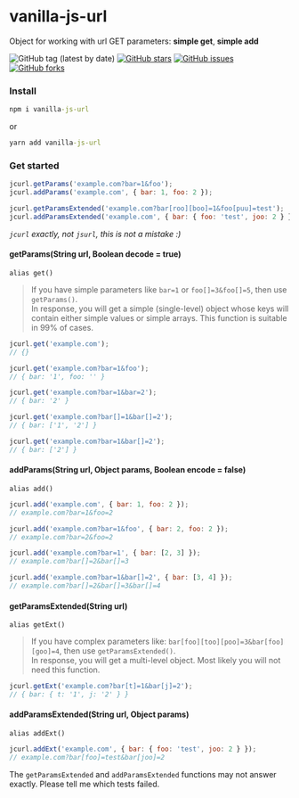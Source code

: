 # vanilla-js-url

Object for working with url
GET parameters: **simple get**, **simple add**

![GitHub tag (latest by date)](https://img.shields.io/github/v/tag/worka/vanilla-js-url)
[![GitHub stars](https://img.shields.io/github/stars/worka/vanilla-js-url)](https://github.com/worka/vanilla-js-url/stargazers)
[![GitHub issues](https://img.shields.io/github/issues/worka/vanilla-js-url)](https://github.com/worka/vanilla-js-url/issues)
[![GitHub forks](https://img.shields.io/github/forks/worka/vanilla-js-url)](https://github.com/worka/vanilla-js-url/network)

### Install

```cmd
npm i vanilla-js-url
```

or

```cmd
yarn add vanilla-js-url
```

### Get started

```javascript
jcurl.getParams('example.com?bar=1&foo');
jcurl.addParams('example.com', { bar: 1, foo: 2 });

jcurl.getParamsExtended('example.com?bar[roo][boo]=1&foo[puu]=test');
jcurl.addParamsExtended('example.com', { bar: { foo: 'test', joo: 2 } });
````
_`jcurl` exactly, not `jsurl`, this is not a mistake :)_

#### getParams(String url, Boolean decode = true)
`alias get()`

> If you have simple parameters like `bar=1` or `foo[]=3&foo[]=5`, then use `getParams()`.<br />
> In response, you will get a simple (single-level) object whose keys will contain either simple values or simple arrays.
> This function is suitable in 99% of cases.

```javascript
jcurl.get('example.com');
// {}

jcurl.get('example.com?bar=1&foo');
// { bar: '1', foo: '' }

jcurl.get('example.com?bar=1&bar=2');
// { bar: '2' }

jcurl.get('example.com?bar[]=1&bar[]=2');
// { bar: ['1', '2'] }

jcurl.get('example.com?bar=1&bar[]=2');
// { bar: ['2'] }
```

#### addParams(String url, Object params, Boolean encode = false)
`alias add()`

```javascript
jcurl.add('example.com', { bar: 1, foo: 2 });
// example.com?bar=1&foo=2

jcurl.add('example.com?bar=1&foo', { bar: 2, foo: 2 });
// example.com?bar=2&foo=2

jcurl.add('example.com?bar=1', { bar: [2, 3] });
// example.com?bar[]=2&bar[]=3

jcurl.add('example.com?bar=1&bar[]=2', { bar: [3, 4] });
// example.com?bar[]=2&bar[]=3&bar[]=4
```
#### getParamsExtended(String url)
`alias getExt()`

> If you have complex parameters like: `bar[foo][too][poo]=3&bar[foo][goo]=4`, then use `getParamsExtended()`.<br />
> In response, you will get a multi-level object.
> Most likely you will not need this function.

```javascript
jcurl.getExt('example.com?bar[t]=1&bar[j]=2');
// { bar: { t: '1', j: '2' } }
```

#### addParamsExtended(String url, Object params)
`alias addExt()`

```javascript
jcurl.addExt('example.com', { bar: { foo: 'test', joo: 2 } });
// example.com?bar[foo]=test&bar[joo]=2
```

The `getParamsExtended` and `addParamsExtended` functions may not answer exactly. Please tell me which tests failed.
